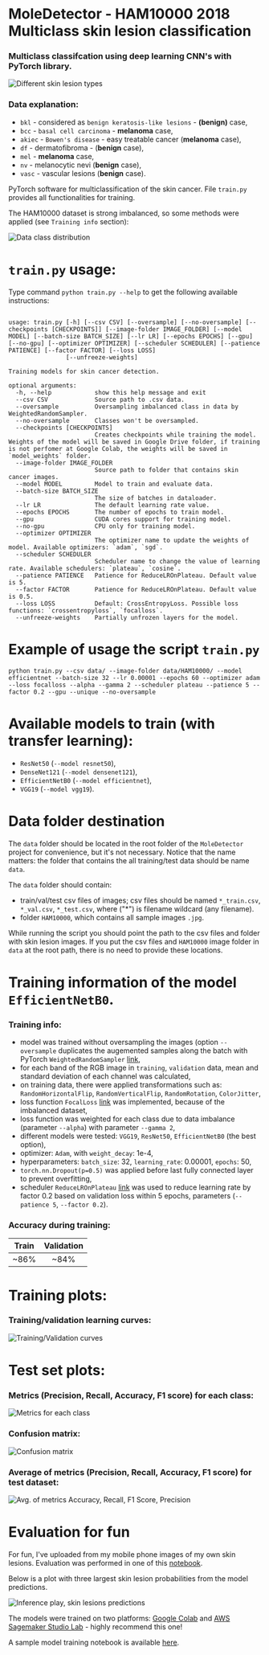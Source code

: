 # MoleDetector - HAM10000 2018 Multiclass skin lesion classification


### Multiclass classifcation using deep learning CNN's with PyTorch library.

![Different skin lesion types](https://github.com/kpomichowski/MoleDetector/blob/master/images/SkinLesionsTypes.png)

### Data explanation:

 - `bkl` - considered as `benign keratosis-like lesions` - **(benign)** case,
 - `bcc` - `basal cell carcinoma` - **melanoma** case,
 - `akiec` - `Bowen's disease` - easy treatable cancer (**melanoma** case),
 - `df` - dermatofibroma - (**benign** case),
 - `mel`  - **melanoma** case,
 - `nv` - melanocytic nevi (**benign** case),
 - `vasc` - vascular lesions (**benign** case).


PyTorch software for multiclassification of the skin cancer.
File `train.py` provides all functionalities for training.

The HAM10000 dataset is strong imbalanced, so some methods were applied (see `Training info` section):

![Data class distribution](https://github.com/kpomichowski/MoleDetector/blob/master/images/DataDistribution.png)

# `train.py` usage:

Type command `python train.py --help` to get the following available instructions:

```

usage: train.py [-h] [--csv CSV] [--oversample] [--no-oversample] [--checkpoints [CHECKPOINTS]] [--image-folder IMAGE_FOLDER] [--model MODEL] [--batch-size BATCH_SIZE] [--lr LR] [--epochs EPOCHS] [--gpu] [--no-gpu] [--optimizer OPTIMIZER] [--scheduler SCHEDULER] [--patience PATIENCE] [--factor FACTOR] [--loss LOSS]
                [--unfreeze-weights]

Training models for skin cancer detection.

optional arguments:
  -h, --help            show this help message and exit
  --csv CSV             Source path to .csv data.
  --oversample          Oversampling imbalanced class in data by WeightedRandomSampler.
  --no-oversample       Classes won't be oversampled.
  --checkpoints [CHECKPOINTS]
                        Creates checkpoints while training the model. Weights of the model will be saved in Google Drive folder, if training is not perfomer at Google Colab, the weights will be saved in `model_weights` folder.
  --image-folder IMAGE_FOLDER
                        Source path to folder that contains skin cancer images.
  --model MODEL         Model to train and evaluate data.
  --batch-size BATCH_SIZE
                        The size of batches in dataloader.
  --lr LR               The default learning rate value.
  --epochs EPOCHS       The number of epochs to train model.
  --gpu                 CUDA cores support for training model.
  --no-gpu              CPU only for training model.
  --optimizer OPTIMIZER
                        The optimizer name to update the weights of model. Available optimizers: `adam`, `sgd`.
  --scheduler SCHEDULER
                        Scheduler name to change the value of learning rate. Available schedulers: `plateau`, `cosine`.
  --patience PATIENCE   Patience for ReduceLROnPlateau. Default value is 5.
  --factor FACTOR       Patience for ReduceLROnPlateau. Default value is 0.5.
  --loss LOSS           Default: CrossEntropyLoss. Possible loss functions: `crossentropyloss`, `focalloss`.
  --unfreeze-weights    Partially unfrozen layers for the model.

```

# Example of usage the script `train.py`

```
python train.py --csv data/ --image-folder data/HAM10000/ --model efficientnet --batch-size 32 --lr 0.00001 --epochs 60 --optimizer adam --loss focalloss --alpha --gamma 2 --scheduler plateau --patience 5 --factor 0.2 --gpu --unique --no-oversample
```

# Available models to train (with transfer learning):
 * `ResNet50` (`--model resnet50`),
 * `DenseNet121` (`--model densenet121`),
 * `EfficientNetB0` (`--model efficientnet`),
 * `VGG19` (`--model vgg19`).

# Data folder destination

The `data` folder should be located in the root folder of the `MoleDetector` project for convenience, but it's not necessary.
Notice that the name matters: the folder that contains the all training/test data should be name `data`.

The `data` folder should contain:
 * train/val/test csv files of images; csv files should be named `*_train.csv`, `*_val.csv`, `*_test.csv`, where ("\*\") is filename wildcard (any filename).
 * folder `HAM10000`, which contains all sample images `.jpg`.

While running the script you should point the path to the csv files and folder with skin lesion images.
If you put the csv files and `HAM10000` image folder in `data` at the root path, there is no need to provide these locations.

# Training information of the model `EfficientNetB0`.

### Training info:
 * model was trained without oversampling the images (option `--oversample` duplicates the augemented samples along the batch with PyTorch `WeightedRandomSampler` [link](https://pytorch.org/docs/stable/data.html#torch.utils.data.WeightedRandomSampler),
 * for each band of the RGB image in `training`, `validation` data, mean and standard deviation of each channel was calculated,
 * on training data, there were applied transformations such as: `RandomHorizontalFlip`, `RandomVerticalFlip`, `RandomRotation`, `ColorJitter`,
 * loss function `FocalLoss` [link](https://arxiv.org/abs/1708.02002v2) was implemented, because of the imbalanced dataset,
 * loss function was weighted for each class due to data imbalance (parameter `--alpha`) with parameter `--gamma 2`,
 * different models were tested: `VGG19`, `ResNet50`, `EfficientNetB0` (the best option),
 * optimizer: `Adam`, with `weight_decay`: 1e-4,
 * hyperparameters: `batch_size`: 32, `learning_rate`: 0.00001, `epochs`: 50,
 * `torch.nn.Dropout(p=0.5)` was applied before last fully connected layer to prevent overfitting,
 * scheduler `ReduceLROnPlateau` [link](https://pytorch.org/docs/stable/generated/torch.optim.lr_scheduler.ReduceLROnPlateau.html) was used to reduce learning rate by factor 0.2 based on validation loss within 5 epochs, parameters (`--patience 5`, `--factor 0.2`).

### Accuracy during training:

| Train | Validation |
|:--------:|:----------:|
| ~86%     |~84%        |


# Training plots:

### Training/validation learning curves: 

![Training/Validation curves](https://github.com/kpomichowski/MoleDetector/blob/master/images/1656319902_EfficientNetB0_epoch_50_plot.png)

# Test set plots:

### Metrics (Precision, Recall, Accuracy, F1 score) for each class:

![Metrics for each class](https://github.com/kpomichowski/MoleDetector/blob/master/images/1656319918_metrics_EfficientNetB0_test_per_class.png)

### Confusion matrix:
 
![Confusion matrix](https://github.com/kpomichowski/MoleDetector/blob/master/images/1656319917_cm_EfficientNetB0_test.png)

### Average of metrics (Precision, Recall, Accuracy, F1 score) for test dataset:

![Avg. of metrics Accuracy, Recall, F1 Score, Precision](https://github.com/kpomichowski/MoleDetector/blob/master/images/1656319918_metrics_EfficientNetB0_test_avg.png)

# Evaluation for fun

For fun, I've uploaded from my mobile phone images of my own skin lesions.
Evaluation was performed in one of this [notebook](https://github.com/kpomichowski/MoleDetector/blob/master/notebooks/HAM10000_inferece.ipynb).

Below is a plot with three largest skin lesion probabilities from the model predictions.

![Inference play, skin lesions predictions](https://github.com/kpomichowski/MoleDetector/blob/master/images/InferenceSkinLesions.png)

The models were trained on two platforms: [Google Colab](https://colab.research.google.com/) and [AWS Sagemaker Studio Lab](https://studiolab.sagemaker.aws/) - highly recommend this one!

A sample model training notebook is available [here](https://github.com/kpomichowski/MoleDetector/blob/master/notebooks/HAM10000_notebook_training.ipynb).
